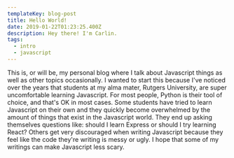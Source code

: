 ```yaml
---
templateKey: blog-post
title: Hello World!
date: 2019-01-22T01:23:25.400Z
description: Hey there! I'm Carlin.
tags:
  - intro
  - javascript
---
```

This is, or will be, my personal blog where I talk about Javascript things as well as other topics occasionally. I wanted to start this because I've noticed over the years that students at my alma mater, Rutgers University, are super uncomfortable learning Javascript. For most people, Python is their tool of choice, and that's OK in most cases. Some students have tried to learn Javascript on their own and they quickly become overwhelmed by the amount of things that exist in the Javascript world. They end up asking themselves questions like: should I learn Express or should I try learning React? Others get very discouraged when writing Javascript because they feel like the code they're writing is messy or ugly. I hope that some of my writings can make Javascript less scary.
